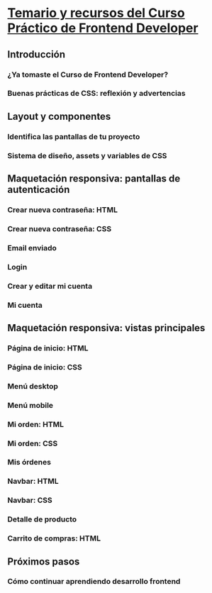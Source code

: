 # [Temario y recursos del Curso Práctico de Frontend Developer](https://platzi.com/cursos/frontend-developer-practico/)

## Introducción

### ¿Ya tomaste el Curso de Frontend Developer?

### Buenas prácticas de CSS: reflexión y advertencias

## Layout y componentes

### Identifica las pantallas de tu proyecto

### Sistema de diseño, assets y variables de CSS

## Maquetación responsiva: pantallas de autenticación

### Crear nueva contraseña: HTML

### Crear nueva contraseña: CSS

### Email enviado

### Login

### Crear y editar mi cuenta

### Mi cuenta

## Maquetación responsiva: vistas principales

### Página de inicio: HTML

### Página de inicio: CSS

### Menú desktop

### Menú mobile

### Mi orden: HTML

### Mi orden: CSS

### Mis órdenes

### Navbar: HTML

### Navbar: CSS

### Detalle de producto

### Carrito de compras: HTML

## Próximos pasos

### Cómo continuar aprendiendo desarrollo frontend